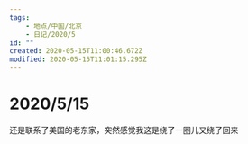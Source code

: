 ```yaml
---
tags:
    - 地点/中国/北京
    - 日记/2020/5
id: ""
created: 2020-05-15T11:00:46.672Z
modified: 2020-05-15T11:01:15.295Z
---
```

# 2020/5/15

还是联系了美国的老东家，突然感觉我这是绕了一圈儿又绕了回来